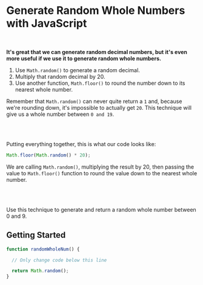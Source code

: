 # Generate Random Whole Numbers with JavaScript

<br>

**It's great that we can generate random decimal numbers, but**
**it's even more useful if we use it to generate random whole numbers.**

1. Use ```Math.random()``` to generate a random decimal.
2. Multiply that random decimal by 20.
3. Use another function, ```Math.floor()``` to round the number down to its 
nearest whole number.

Remember that ```Math.random()``` can never quite return a ```1``` and,
because we're rounding down, it's impossible to actually get ```20```. 
This technique will give us a whole number between ```0 and 19```.

<br>
<br>

Putting everything together, this is what our code looks like:

```javascript
Math.floor(Math.random() * 20);
```

We are calling ```Math.random()```, multiplying the result by 20, then 
passing the value to ```Math.floor()``` function to round the value down
to the nearest whole number.

<br>
<br>

Use this technique to generate and return a random whole number between 0 and 9.

## Getting Started

```javascript
function randomWholeNum() {

  // Only change code below this line

  return Math.random();
}
```